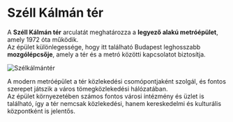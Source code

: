# Széll Kálmán tér

A **Széll Kálmán tér** arculatát meghatározza a **legyező alakú metróépület**, amely 1972 óta működik.  
Az épület különlegessége, hogy itt található Budapest leghosszabb **mozgólépcsője**, amely a tér és a metró közötti kapcsolatot biztosítja.  

![Szélkálmántér](kepek/Széllkálmántérjpg)

A modern metróépület a tér közlekedési csomópontjaként szolgál, és fontos szerepet játszik a város tömegközlekedési hálózatában.  
Az épület környezetében számos fontos városi intézmény és üzlet is található, így a tér nemcsak közlekedési, hanem kereskedelmi és kulturális központként is jelentős.

